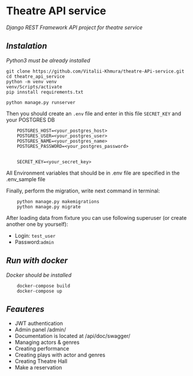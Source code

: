 # Theatre API service

_Django REST Framework  API project for theatre service_


## ___Instalation___

_Python3 must be already installed_

```shell
git clone https://github.com/Vitalii-Khmura/theatre-APi-service.git
cd theatre_api_service
python -m venv venv
venv/Scripts/activate
pip innstall requirements.txt

python manage.py runserver
```

Then you should create an ```.env``` file and enter in this file ```SECRET_KEY```
and your POSTGRES DB 

```shell
    POSTGRES_HOST=<your_postgres_host>
    POSTGRES_USER=<your_postgres_user>
    POSTGRES_NAME=<your_postgres_name>
    POSTGRES_PASSWORD=<your_postgres_password>
    
    
    SECRET_KEY=<your_secret_key>
```

All Environment variables that should be in .env file are specified in the .env_sample file

Finally, perform the migration, write next command in terminal:

```shell
    python manage.py makemigrations
    python manage.py migrate
```

After loading data from fixture you can use following superuser (or create another one by yourself):
* Login: ```test_user```
* Password:```admin```


## ___Run with docker___

_Docker should be installed_

```shell
    docker-compose build
    docker-compose up
```

## ___Feauteres___

- JWT authentication
- Admin panel /admin/
- Documentation is located at /api/doc/swagger/
- Managing actors & genres
- Creating performance
- Creating plays with actor and genres
- Creating Theatre Hall
- Make a reservation




